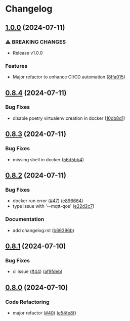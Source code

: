 # Changelog

## [1.0.0](https://github.com/gavinying/modpoll/compare/0.8.4...1.0.0) (2024-07-11)


### ⚠ BREAKING CHANGES

* Release v1.0.0

### Features

* Major refactor to enhance CI/CD automation ([8ffa015](https://github.com/gavinying/modpoll/commit/8ffa0154b540c00b6fa2027ef38690e29911aafa))

## [0.8.4](https://github.com/gavinying/modpoll/compare/v0.8.3...0.8.4) (2024-07-11)


### Bug Fixes

* disable poetry virtualenv creation in docker ([10db8d1](https://github.com/gavinying/modpoll/commit/10db8d11b9eefc42e9e498ac95119906880e4274))

## [0.8.3](https://github.com/gavinying/modpoll/compare/v0.8.2...v0.8.3) (2024-07-11)


### Bug Fixes

* missing shell in docker ([56d5bb4](https://github.com/gavinying/modpoll/commit/56d5bb4dc7fb2aee8cbcbace34d978cea9f63c3e))

## [0.8.2](https://github.com/gavinying/modpoll/compare/v0.8.1...v0.8.2) (2024-07-11)


### Bug Fixes

* docker run error ([#47](https://github.com/gavinying/modpoll/issues/47)) ([e896664](https://github.com/gavinying/modpoll/commit/e8966640debd822fb1a52f3692a47bb37f11246b))
* type issue with '--mqtt-qos' ([e22d2c7](https://github.com/gavinying/modpoll/commit/e22d2c7daa6b99b5cfe1ed85a7be86b40462c02c))


### Documentation

* add changelog.rst ([b66396b](https://github.com/gavinying/modpoll/commit/b66396b7ff4b02a78809941761daba3d9465a8c3))

## [0.8.1](https://github.com/gavinying/modpoll/compare/v0.8.0...v0.8.1) (2024-07-10)


### Bug Fixes

* ci issue ([#44](https://github.com/gavinying/modpoll/issues/44)) ([af9fdeb](https://github.com/gavinying/modpoll/commit/af9fdebbba5ee4b9b03d51462a1efc84fd491d9b))

## [0.8.0](https://github.com/gavinying/modpoll/compare/v0.7.2...v0.8.0) (2024-07-10)


### Code Refactoring

* major refactor ([#40](https://github.com/gavinying/modpoll/issues/40)) ([e54fe8f](https://github.com/gavinying/modpoll/commit/e54fe8f5e89af982211c4c2a9b5b018a6203a849))
